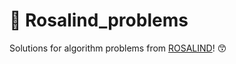 # 🧬 Rosalind_problems

Solutions for algorithm problems from [ROSALIND](https://rosalind.info/problems/list-view/)! 😙
